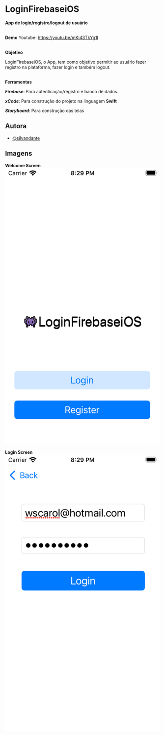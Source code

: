 
# LoginFirebaseiOS

**App de login/registro/logout de usuário**

\
**Demo**
Youtube: https://youtu.be/mKi43TkYg1I

\
**Objetivo**

LoginFirebaseiOS, o App, tem como objetivo permitir ao usuário fazer registro na plataforma, fazer login e também logout.

\
**Ferramentas**

***Firebase***: Para autenticação/registro e banco de dados.

***xCode***: Para construção do projeto na linguagem **Swift**

***Storyboard***: Para construção das telas




## Autora

- [@silvandante](https://www.github.com/silvandante)

  
## Imagens

**Welcome Screen**
![WelcomeScreen](https://raw.githubusercontent.com/silvandante/loginfirebaseios/master/Project/Simulator%20Screen%20Shot%20-%20iPod%20touch%20&#40;7th%20generation&#41;%20-%202021-10-11%20at%2020.29.32.png)


**Login Screen**
![LoginScreen](https://raw.githubusercontent.com/silvandante/loginfirebaseios/master/Project/Simulator%20Screen%20Shot%20-%20iPod%20touch%20(7th%20generation)%20-%202021-10-11%20at%2020.29.45.png)


